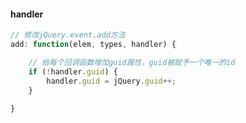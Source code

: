 #### handler

```javascript
// 修改jQuery.event.add方法
add: function(elem, types, handler) {

    // 给每个回调函数增加guid属性，guid被赋予一个唯一的id
    if (!handler.guid) {
        handler.guid = jQuery.guid++;
    }
    
}
```
